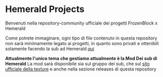 Hemerald Projects
===========================
Benvenuti nella repository-community ufficiale dei progetti FrozenBlock x Hemerald

Come potrete immaginare, ogni tipo di file contenuto in questa repository non sarà minimamente legato ai progetti, in quanto sono privati e ottenibili solamente 
facendo la sub ad Hemerald [qui](https://subs.hemerald.net "Clicca per aprire il sito sub")

**Attualmente l'unico tema che gestiamo attualmente è la Mod Dei sub di Hemerald**
La mod sarà disponibile sia sul gruppo dei sub, che sul [sito ufficiale della texture](https://www.google.com/search?q=Cosa+fare+mentre+aspetto+che+esce+la+mod+dei+sub+di+hemerald&client=opera-gx&hs=dSn&sxsrf=AJOqlzXTYgM6OlenkIVMHj1HnMCogE6sDA%3A1678956579566&ei=I9gSZJSPIv2Sxc8PjaaPoA0&ved=0ahUKEwjUrJLUiOD9AhV9SfEDHQ3TA9QQ4dUDCA4&uact=5&oq=Cosa+fare+mentre+aspetto+che+esce+la+mod+dei+sub+di+hemerald&gs_lcp=Cgxnd3Mtd2l6LXNlcnAQAzoECCMQJzoOCC4QgwEQ1AIQsQMQgAQ6DgguELEDEIMBEMcBENEDOgUIABCABDoICAAQgAQQsQM6CAgAELEDEIMBOggILhCxAxCDAToFCC4QgAQ6BAgAEEM6CwgAEIAEELEDEIMBOgoILhDHARCvARBDOgoILhDHARDRAxBDOgQILhBDOhEILhCABBCxAxCDARDHARDRAzoHCAAQgAQQCjoKCAAQgAQQsQMQCjoGCAAQFhAeOggIIRAWEB4QHToFCCEQoAE6BAghEBVKBAhBGABQAFiUPWCYPmgAcAF4AIABjQGIAfopkgEFMzkuMjGYAQCgAQHAAQE&sclient=gws-wiz-serp "Sito ufficiale!") e anche nella sezione releases di questa repository

